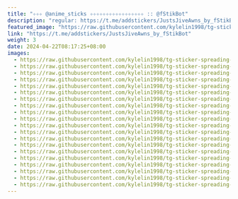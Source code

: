 ```yaml
---
title: "✧✧✧ @anime_sticks ✧✧✧✧✧✧✧✧✧✧✧✧✧✧✧✧✧ :: @fStikBot"
description: "regular: https://t.me/addstickers/JustsJiveAwns_by_fStikBot"
featured_image: "https://raw.githubusercontent.com/kylelin1998/tg-sticker-spreading-worldwide-images/main/img/c81a8914-a36f-48ba-b35a-4da070bd1455.jpg"
link: "https://t.me/addstickers/JustsJiveAwns_by_fStikBot"
weight: 3
date: 2024-04-22T08:17:25+08:00
images:
  - https://raw.githubusercontent.com/kylelin1998/tg-sticker-spreading-worldwide-images/main/img/c81a8914-a36f-48ba-b35a-4da070bd1455.jpg
  - https://raw.githubusercontent.com/kylelin1998/tg-sticker-spreading-worldwide-images/main/img/a69236ae-ab22-453a-b8a8-d8e01825b6e3.jpg
  - https://raw.githubusercontent.com/kylelin1998/tg-sticker-spreading-worldwide-images/main/img/a5a071f7-afeb-4762-a1f8-16bd6f8509f6.jpg
  - https://raw.githubusercontent.com/kylelin1998/tg-sticker-spreading-worldwide-images/main/img/bf3b50ff-425a-4959-b513-972845c48ef6.jpg
  - https://raw.githubusercontent.com/kylelin1998/tg-sticker-spreading-worldwide-images/main/img/0e0465c9-2eb0-4052-9c36-493d12df3bf3.jpg
  - https://raw.githubusercontent.com/kylelin1998/tg-sticker-spreading-worldwide-images/main/img/06d19921-19d0-4f6b-95de-077deed4d555.jpg
  - https://raw.githubusercontent.com/kylelin1998/tg-sticker-spreading-worldwide-images/main/img/786b6775-dee8-4b78-b313-058002a62ffa.jpg
  - https://raw.githubusercontent.com/kylelin1998/tg-sticker-spreading-worldwide-images/main/img/e6652efc-675d-4068-9366-cb06020ed7e2.jpg
  - https://raw.githubusercontent.com/kylelin1998/tg-sticker-spreading-worldwide-images/main/img/a478537b-496b-4d89-ad52-cfc2857056be.jpg
  - https://raw.githubusercontent.com/kylelin1998/tg-sticker-spreading-worldwide-images/main/img/afec3667-8b75-4b43-a493-4c1e511cc710.jpg
  - https://raw.githubusercontent.com/kylelin1998/tg-sticker-spreading-worldwide-images/main/img/0040ccd3-7063-4fb6-9047-32a374fcdcaf.jpg
  - https://raw.githubusercontent.com/kylelin1998/tg-sticker-spreading-worldwide-images/main/img/80789bb4-c027-4117-859c-1fb2f5cf23ee.jpg
  - https://raw.githubusercontent.com/kylelin1998/tg-sticker-spreading-worldwide-images/main/img/0bc8d413-4f20-4781-a1ab-c7834ec46ad3.jpg
  - https://raw.githubusercontent.com/kylelin1998/tg-sticker-spreading-worldwide-images/main/img/bb4c9c16-2435-4f2e-bd17-cc99b056990d.jpg
  - https://raw.githubusercontent.com/kylelin1998/tg-sticker-spreading-worldwide-images/main/img/3108c5c0-42c6-4225-a5d4-4c0fe2dc7d49.jpg
  - https://raw.githubusercontent.com/kylelin1998/tg-sticker-spreading-worldwide-images/main/img/feaee44b-3b80-4cba-ac9e-63d0d4e4f7e7.jpg
  - https://raw.githubusercontent.com/kylelin1998/tg-sticker-spreading-worldwide-images/main/img/43f03a6a-1849-484f-bdc7-947f9e5cb487.jpg
  - https://raw.githubusercontent.com/kylelin1998/tg-sticker-spreading-worldwide-images/main/img/faca6db6-314f-4566-9125-8226646d7b7d.jpg
  - https://raw.githubusercontent.com/kylelin1998/tg-sticker-spreading-worldwide-images/main/img/0b114841-1094-4502-ade2-09614db3523f.jpg
  - https://raw.githubusercontent.com/kylelin1998/tg-sticker-spreading-worldwide-images/main/img/9e4351e7-d094-4755-be8a-3d4ac2fe58bc.jpg
---
```


